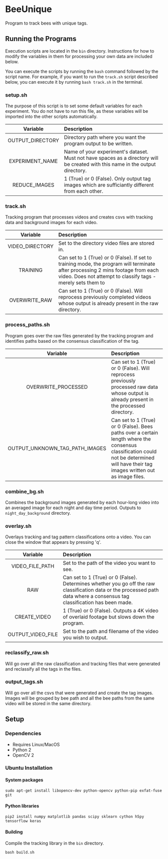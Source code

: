 # BeeUnique
Program to track bees with unique tags.

## Running the Programs
Execution scripts are located in the `bin` directory. Instructions for how to modify the variables in them for processing your own data are included below.

You can execute the scripts by running the `bash` command followed by the script name. For example, if you want to run the `track.sh` script described below, you can execute it by running `bash track.sh` in the terminal.

### setup.sh
The purpose of this script is to set some default variables for each experiment. You do not have to run this file, as these variables will be imported into the other scripts automatically.

|Variable|Description|
|:-:|:-|
|OUTPUT_DIRECTORY|Directory path where you want the program output to be written.|
|EXPERIMENT_NAME|Name of your experiment's dataset. Must not have spaces as a directory will be created with this name in the output directory.|
|REDUCE_IMAGES|1 (True) or 0 (False). Only output tag images which are sufficiantly different from each other.

### track.sh
Tracking program that processes videos and creates csvs with tracking data and background images for each video.

|Variable|Description|
|:-:|:-|
|VIDEO_DIRECTORY|Set to the directory video files are stored in.|
|TRAINING| Can set to 1 (True) or 0 (False). If set to training mode, the program will terminate after processing 2 mins footage from each video. Does not attempt to classify tags - merely sets them to
|OVERWRITE_RAW| Can set to 1 (True) or 0 (False). Will reprocess previously completed videos whose output is already present in the raw directory.

### process_paths.sh
Program goes over the raw files generated by the tracking program and identifies paths based on the consensus classification of the tag.

|Variable|Description|
| :-: |:-|
|OVERWRITE_PROCESSED|Can set to 1 (True) or 0 (False). Will reprocess previously processed raw data whose output is already present in the processed directory.|
|OUTPUT_UNKNOWN_TAG_PATH_IMAGES|Can set to 1 (True) or 0 (False). Bees paths over a certain length where the consensus classification could not be determined will have their tag images written out as image files.|

### combine_bg.sh
Combines the background images generated by each hour-long video into an averaged image for each night and day time period. Outputs to `night_day_background` directory.

### overlay.sh
Overlays tracking and tag pattern classifications onto a video. You can close the window that appears by pressing 'q'.

|Variable|Description|
| :-: |:-|
|VIDEO_FILE_PATH|Set to the path of the video you want to see.|
|RAW|Can set to 1 (True) or 0 (False). Determines whether you go off the raw classification data or the processed path data where a consensus tag classification has been made.|
|CREATE_VIDEO|1 (True) or 0 (False). Outputs a 4K video of overlaid footage but slows down the program.|
|OUTPUT_VIDEO_FILE|Set to the path and filename of the video you wish to output.|

### reclassify_raw.sh
Will go over all the raw classification and tracking files that were generated and reclassify all the tags in the files.

### output_tags.sh
Will go over all the csvs that were generated and create the tag images. Images will be grouped by bee path and all the bee paths from the same video will be stored in the same directory.

## Setup

### Dependencies
- Requires Linux/MacOS
- Python 2
- OpenCV 2

### Ubuntu Installation

#### System packages
`sudo apt-get install libopencv-dev python-opencv python-pip exfat-fuse git`

#### Python libraries
`pip2 install numpy matplotlib pandas scipy sklearn cython h5py tensorflow keras`

#### Building

Compile the tracking library in the `bin` directory.

`bash build.sh`
